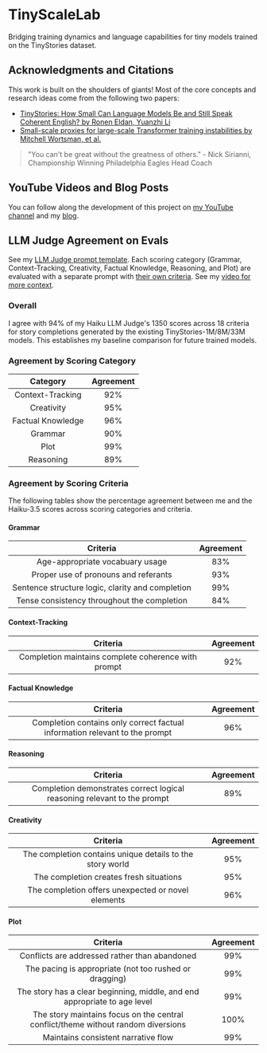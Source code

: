 # TinyScaleLab
Bridging training dynamics and language capabilities for tiny models trained on the TinyStories dataset.

## Acknowledgments and Citations

This work is built on the shoulders of giants! Most of the core concepts and research ideas come from the following two papers:

- [TinyStories: How Small Can Language Models Be and Still Speak Coherent English? by Ronen Eldan, Yuanzhi Li](https://arxiv.org/abs/2305.07759)
- [Small-scale proxies for large-scale Transformer training instabilities by Mitchell Wortsman, et al.](https://arxiv.org/abs/2309.14322)

> "You can't be great without the greatness of others." - Nick Sirianni, Championship Winning Philadelphia Eagles Head Coach

## YouTube Videos and Blog Posts

You can follow along the development of this project on [my YouTube channel](https://www.youtube.com/playlist?list=PLVaenshL7UUD8iFmDDUpLCcuB-K_72mwI) and my [blog](https://vishalbakshi.github.io/blog/index.html#category=TinyScale-Lab).

## LLM Judge Agreement on Evals

See my [LLM Judge prompt template](https://github.com/vishalbakshi/TinyScaleLab/blob/main/llm_judge_prompt_template.txt). Each scoring category (Grammar, Context-Tracking, Creativity, Factual Knowledge, Reasoning, and Plot) are evaluated with a separate prompt with [their own criteria](https://github.com/vishalbakshi/TinyScaleLab/blob/main/criteria.csv). See my [video for more context](https://youtu.be/FXOXoaGjntc).


### Overall

I agree with 94% of my Haiku LLM Judge's 1350 scores across 18 criteria for story completions generated by the existing TinyStories-1M/8M/33M models. This establishes my baseline comparison for future trained models.

### Agreement by Scoring Category

|Category|Agreement|
|:-:|:-:|
|Context-Tracking|92%|
|Creativity|95%
|Factual Knowledge|96%
|Grammar|90%
|Plot|99%
|Reasoning|89%

### Agreement by Scoring Criteria

The following tables show the percentage agreement between me and the Haiku-3.5 scores across scoring categories and criteria.


#### Grammar

|Criteria|Agreement|
|:-:|:-:|
|Age-appropriate vocabuary usage|83%
|Proper use of pronouns and referants|93%
|Sentence structure logic, clarity and completion|99%
|Tense consistency throughout the completion|84%

#### Context-Tracking

|Criteria|Agreement|
|:-:|:-:|
|Completion maintains complete coherence with prompt|92%

#### Factual Knowledge

|Criteria|Agreement|
|:-:|:-:|
|Completion contains only correct factual information relevant to the prompt|96%

#### Reasoning

|Criteria|Agreement|
|:-:|:-:|
|Completion demonstrates correct logical reasoning relevant to the prompt|89%

#### Creativity

|Criteria|Agreement|
|:-:|:-:|
|The completion contains unique details to the story world|95%
|The completion creates fresh situations|95%
|The completion offers unexpected or novel elements|96%

#### Plot

|Criteria|Agreement|
|:-:|:-:|
|Conflicts are addressed rather than abandoned|99%
|The pacing is appropriate (not too rushed or dragging)|99%
|The story has a clear beginning, middle, and end appropriate to age level|99%
|The story maintains focus on the central conflict/theme without random diversions|100%
|Maintains consistent narrative flow|99%
